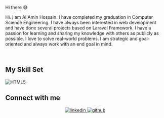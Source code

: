 Hi there 😅  
  

Hi. I am Al Amin Hossain. I have completed my graduation in Computer Science Engineering. I have always been interested in web development and have done several projects based on Laravel Framework. I have a passion for learning and sharing my knowledge with others as publicly as possible. I love to solve real-world problems. I am strategic and goal-oriented and always work with an end goal in mind.  
  

<br/>  


## My Skill Set  

![HTML5](https://img.shields.io/badge/html5-%23E34F26.svg?style=for-the-badge&logo=html5&logoColor=white)

## Connect with me  
<div align="center">
<a href="https://linkedin.com/in/al-amin-hossain32" target="_blank">
<img src=https://img.shields.io/badge/linkedin-%231E77B5.svg?&style=for-the-badge&logo=linkedin&logoColor=white alt=linkedin style="margin-bottom: 5px;" />
</a>
<a href="https://github.com/alaminhossain-web" target="_blank">
<img src=https://img.shields.io/badge/github-%2324292e.svg?&style=for-the-badge&logo=github&logoColor=white alt=github style="margin-bottom: 5px;" />
</a>  
</div>  
  

